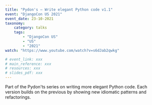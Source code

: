 ```yaml
---
title: "Pydon's – Write elegant Python code v1.1"
event: "DjangoCon US 2021"
event_date: 23-10-2021
taxonomy:
    category: talks
    tags:
        - "DjangoCon US"
        - "US"
        - "2021"
watch: "https://www.youtube.com/watch?v=s6dJab2qwkg"

# event_link: xxx
# main_reference: xxx
# resources: xxx
# slides_pdf: xxx
---
```


Part of the Pydon'ts series on writing more elegant Python code.
Each version builds on the previous by showing new idiomatic patterns and refactorings.
